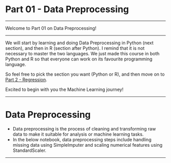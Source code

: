 # Part 01 - Data Preprocessing
<hr>

Welcome to Part 01 on Data Preprocessing!
<hr>

We will start by learning and doing Data Preprocessing in Python (next section), and then in R (section after Python). I remind that it is not necessary to master the two languages. We just made this course in both Python and R so that everyone can work on its favourite programming language.

So feel free to pick the section you want (Python or R), and then move on to [Part 2 - Regression](https://github.com/gandharvk422/Machine_Learning_A-Z/blob/main/Section%2005%20-%20Part%2002%20-%20Regression%2FREADME.md).

Excited to begin with you the Machine Learning journey!
<hr>

# Data Preprocessing
* Data preprocessing is the process of cleaning and transforming raw data to make it suitable for analysis or machine learning tasks.
* In the below notebook, data preprocessing steps include handling missing data using SimpleImputer and scaling numerical features using StandardScaler.
<hr>
